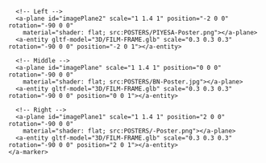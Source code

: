    <a-marker type="pattern" url="PATTS/pattern-G2.patt">
      <!-- Plane to display the image -->

      <!-- Left -->
      <a-plane id="imagePlane2" scale="1 1.4 1" position="-2 0 0" rotation="-90 0 0"
        material="shader: flat; src:POSTERS/PIYESA-Poster.png"></a-plane>
      <a-entity gltf-model="3D/FILM-FRAME.glb" scale="0.3 0.3 0.3" rotation="-90 0 0" position="-2 0 1"></a-entity>

      <!-- Middle -->
      <a-plane id="imagePlane" scale="1 1.4 1" position="0 0 0" rotation="-90 0 0"
        material="shader: flat; src:POSTERS/BN-Poster.jpg"></a-plane>
      <a-entity gltf-model="3D/FILM-FRAME.glb" scale="0.3 0.3 0.3" rotation="-90 0 0" position="0 0 1"></a-entity>

      <!-- Right -->
      <a-plane id="imagePlane1" scale="1 1.4 1" position="2 0 0" rotation="-90 0 0"
        material="shader: flat; src:POSTERS/-Poster.png"></a-plane>
      <a-entity gltf-model="3D/FILM-FRAME.glb" scale="0.3 0.3 0.3" rotation="-90 0 0" position="2 0 1"></a-entity>
    </a-marker>